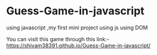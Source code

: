 # Guess-Game-in-javascript
using javascript ,my first mini project using js using DOM

You can visit this game through this link:- https://shivam38391.github.io/Guess-Game-in-javascript/

